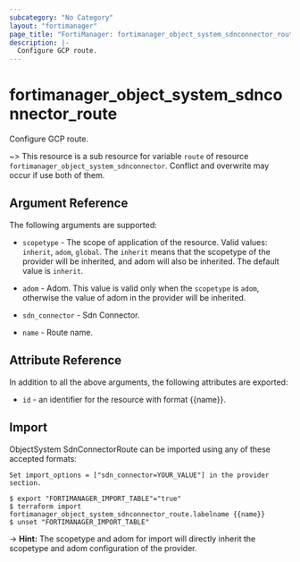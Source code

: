 ```yaml
---
subcategory: "No Category"
layout: "fortimanager"
page_title: "FortiManager: fortimanager_object_system_sdnconnector_route"
description: |-
  Configure GCP route.
---
```


# fortimanager_object_system_sdnconnector_route
Configure GCP route.

~> This resource is a sub resource for variable `route` of resource `fortimanager_object_system_sdnconnector`. Conflict and overwrite may occur if use both of them.



## Argument Reference


The following arguments are supported:

* `scopetype` - The scope of application of the resource. Valid values: `inherit`, `adom`, `global`. The `inherit` means that the scopetype of the provider will be inherited, and adom will also be inherited. The default value is `inherit`.
* `adom` - Adom. This value is valid only when the `scopetype` is `adom`, otherwise the value of adom in the provider will be inherited.
* `sdn_connector` - Sdn Connector.

* `name` - Route name.


## Attribute Reference

In addition to all the above arguments, the following attributes are exported:
* `id` - an identifier for the resource with format {{name}}.

## Import

ObjectSystem SdnConnectorRoute can be imported using any of these accepted formats:
```
Set import_options = ["sdn_connector=YOUR_VALUE"] in the provider section.

$ export "FORTIMANAGER_IMPORT_TABLE"="true"
$ terraform import fortimanager_object_system_sdnconnector_route.labelname {{name}}
$ unset "FORTIMANAGER_IMPORT_TABLE"
```
-> **Hint:** The scopetype and adom for import will directly inherit the scopetype and adom configuration of the provider.
